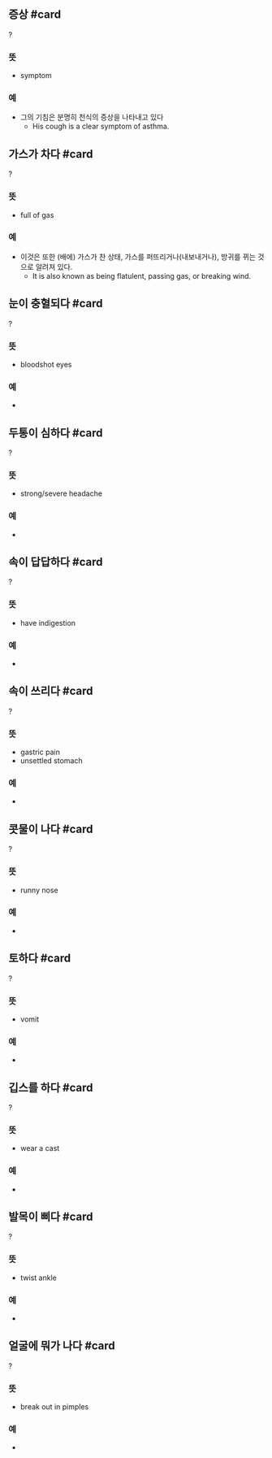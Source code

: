 ## 증상 #card
?
### 뜻
- symptom
### 예
- 그의 기침은 분명히 천식의 증상을 나타내고 있다
	- His cough is a clear symptom of asthma.
<!--SR:!2025-02-20,1,230-->

## 가스가  차다 #card
?
### 뜻
- full of gas
### 예
- 이것은 또한 (배에) 가스가 찬 상태, 가스를 퍼뜨리거나(내보내거나), 방귀를 뀌는 것으로 알려져 있다.
	- It is also known as being flatulent, passing gas, or breaking wind.
<!--SR:!2025-03-26,66,232-->

## 눈이 충혈되다 #card
?
### 뜻
- bloodshot eyes
### 예
-
<!--SR:!2025-06-02,147,290-->

## 두통이 심하다 #card
?
### 뜻
- strong/severe headache
### 예
-
<!--SR:!2025-07-11,144,252-->

## 속이 답답하다 #card
?
### 뜻
- have indigestion
### 예
-
<!--SR:!2025-06-20,138,250-->

## 속이 쓰리다 #card
?
### 뜻
- gastric pain
- unsettled stomach
### 예
-
<!--SR:!2025-03-21,32,191-->

## 콧물이 나다 #card
?
### 뜻
- runny nose
### 예
-
<!--SR:!2025-03-14,81,272-->

## 토하다 #card
?
### 뜻
- vomit
### 예
-
<!--SR:!2025-02-23,50,252-->

## 깁스를 하다 #card
?
### 뜻
- wear a cast
### 예
-
<!--SR:!2025-05-12,119,270-->

## 발목이 삐다 #card
?
### 뜻
- twist ankle
### 예
-
<!--SR:!2025-02-25,71,272-->

## 얼굴에 뭐가 나다 #card
?
### 뜻
- break out in pimples
### 예
-
<!--SR:!2025-04-14,77,270-->
